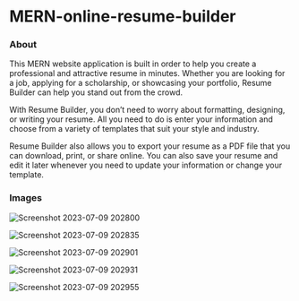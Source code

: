 # MERN-online-resume-builder

### About
This MERN website application is built in order to help you create a professional and attractive resume in minutes. Whether you are looking
for a job, applying for a scholarship, or showcasing your portfolio, Resume Builder can help you stand out from the crowd.

With Resume Builder, you don’t need to worry about formatting, designing, or writing your resume. All you need to do is enter your
information and choose from a variety of templates that suit your style and industry.

Resume Builder also allows you to export your resume as a PDF file that you can download, print, or share online. You can also save
your resume and edit it later whenever you need to update your information or change your template.

### Images
![Screenshot 2023-07-09 202800](https://github.com/Hussien-Haidar/MERN-online-resume-builder/assets/125471428/e9142b0a-439d-4640-bf68-9f4d3ee875f3)

![Screenshot 2023-07-09 202835](https://github.com/Hussien-Haidar/MERN-online-resume-builder/assets/125471428/abdfe1b3-a089-495e-9d84-483f1530b6ed)

![Screenshot 2023-07-09 202901](https://github.com/Hussien-Haidar/MERN-online-resume-builder/assets/125471428/40efcf4f-6305-4772-bf83-6e69994630b2)

![Screenshot 2023-07-09 202931](https://github.com/Hussien-Haidar/MERN-online-resume-builder/assets/125471428/f234dbd7-01ce-4baf-a387-0333235447d9)

![Screenshot 2023-07-09 202955](https://github.com/Hussien-Haidar/MERN-online-resume-builder/assets/125471428/ee0d10a2-bb2b-43e4-9049-18beaa6206fa)
